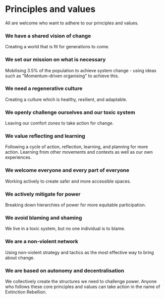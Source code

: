 # Principles and values

All are welcome who want to adhere to our principles and values.

### We have a shared vision of change
Creating a world that is fit for generations to come.

### We set our mission on what is necessary
Mobilising 3.5% of the population to achieve system change - using ideas such as "Momentum-driven organising" to achieve this.

### We need a regenerative culture
Creating a culture which is healthy, resilient, and adaptable.

### We openly challenge ourselves and our toxic system
Leaving our comfort zones to take action for change.

### We value reflecting and learning
Following a cycle of action, reflection, learning, and planning for more action. Learning from other movements and contexts as well as our own experiences.

### We welcome everyone and every part of everyone
Working actively to create safer and more accessible spaces.

### We actively mitigate for power
Breaking down hierarchies of power for more equitable participation.

### We avoid blaming and shaming
We live in a toxic system, but no one individual is to blame.

### We are a non-violent network
Using non-violent strategy and tactics as the most effective way to bring about change.

### We are based on autonomy and decentralisation
We collectively create the structures we need to challenge power. Anyone who follows these core principles and values can take action in the name of Extinction Rebellion.
